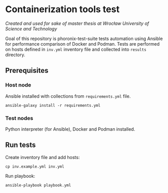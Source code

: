 # Containerization tools test
*Created and used for sake of master thesis at Wrocław University of Science and Technology*

Goal of this repository is phoronix-test-suite tests automation using Ansible for performance comparison of Docker and Podman.
Tests are performed on hosts defined in `inv.yml` inventory file and collected into `results` directory.

## Prerequisites
### Host node
Ansible installed with collections from `requirements.yml` file.
```
ansible-galaxy install -r requirements.yml
```
### Test nodes
Python interpreter (for Ansible), Docker and Podman installed.

## Run tests
Create inventory file and add hosts:
```
cp inv.example.yml inv.yml
```
Run playbook:
```
ansible-playbook playbook.yml
```

